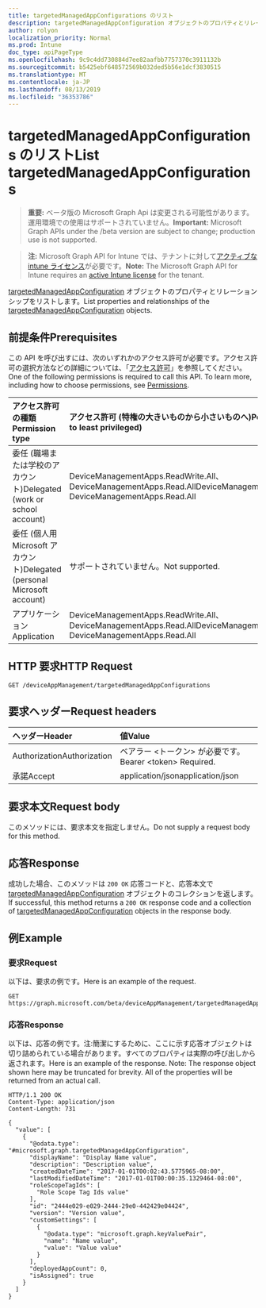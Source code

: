 ```yaml
---
title: targetedManagedAppConfigurations のリスト
description: targetedManagedAppConfiguration オブジェクトのプロパティとリレーションシップをリストします。
author: rolyon
localization_priority: Normal
ms.prod: Intune
doc_type: apiPageType
ms.openlocfilehash: 9c9c4dd730884d7ee82aafbb7757370c3911132b
ms.sourcegitcommit: b5425ebf648572569b032ded5b56e1dcf3830515
ms.translationtype: MT
ms.contentlocale: ja-JP
ms.lasthandoff: 08/13/2019
ms.locfileid: "36353786"
---
```

# <a name="list-targetedmanagedappconfigurations"></a><span data-ttu-id="e95b9-103">targetedManagedAppConfigurations のリスト</span><span class="sxs-lookup"><span data-stu-id="e95b9-103">List targetedManagedAppConfigurations</span></span>

> <span data-ttu-id="e95b9-104">**重要:** ベータ版の Microsoft Graph Api は変更される可能性があります。運用環境での使用はサポートされていません。</span><span class="sxs-lookup"><span data-stu-id="e95b9-104">**Important:** Microsoft Graph APIs under the /beta version are subject to change; production use is not supported.</span></span>

> <span data-ttu-id="e95b9-105">**注:** Microsoft Graph API for Intune では、テナントに対して[アクティブな intune ライセンス](https://go.microsoft.com/fwlink/?linkid=839381)が必要です。</span><span class="sxs-lookup"><span data-stu-id="e95b9-105">**Note:** The Microsoft Graph API for Intune requires an [active Intune license](https://go.microsoft.com/fwlink/?linkid=839381) for the tenant.</span></span>

<span data-ttu-id="e95b9-106">[targetedManagedAppConfiguration](../resources/intune-mam-targetedmanagedappconfiguration.md) オブジェクトのプロパティとリレーションシップをリストします。</span><span class="sxs-lookup"><span data-stu-id="e95b9-106">List properties and relationships of the [targetedManagedAppConfiguration](../resources/intune-mam-targetedmanagedappconfiguration.md) objects.</span></span>

## <a name="prerequisites"></a><span data-ttu-id="e95b9-107">前提条件</span><span class="sxs-lookup"><span data-stu-id="e95b9-107">Prerequisites</span></span>
<span data-ttu-id="e95b9-p101">この API を呼び出すには、次のいずれかのアクセス許可が必要です。アクセス許可の選択方法などの詳細については、「[アクセス許可](/graph/permissions-reference)」を参照してください。</span><span class="sxs-lookup"><span data-stu-id="e95b9-p101">One of the following permissions is required to call this API. To learn more, including how to choose permissions, see [Permissions](/graph/permissions-reference).</span></span>

|<span data-ttu-id="e95b9-110">アクセス許可の種類</span><span class="sxs-lookup"><span data-stu-id="e95b9-110">Permission type</span></span>|<span data-ttu-id="e95b9-111">アクセス許可 (特権の大きいものから小さいものへ)</span><span class="sxs-lookup"><span data-stu-id="e95b9-111">Permissions (from most to least privileged)</span></span>|
|:---|:---|
|<span data-ttu-id="e95b9-112">委任 (職場または学校のアカウント)</span><span class="sxs-lookup"><span data-stu-id="e95b9-112">Delegated (work or school account)</span></span>|<span data-ttu-id="e95b9-113">DeviceManagementApps.ReadWrite.All、DeviceManagementApps.Read.All</span><span class="sxs-lookup"><span data-stu-id="e95b9-113">DeviceManagementApps.ReadWrite.All, DeviceManagementApps.Read.All</span></span>|
|<span data-ttu-id="e95b9-114">委任 (個人用 Microsoft アカウント)</span><span class="sxs-lookup"><span data-stu-id="e95b9-114">Delegated (personal Microsoft account)</span></span>|<span data-ttu-id="e95b9-115">サポートされていません。</span><span class="sxs-lookup"><span data-stu-id="e95b9-115">Not supported.</span></span>|
|<span data-ttu-id="e95b9-116">アプリケーション</span><span class="sxs-lookup"><span data-stu-id="e95b9-116">Application</span></span>|<span data-ttu-id="e95b9-117">DeviceManagementApps.ReadWrite.All、DeviceManagementApps.Read.All</span><span class="sxs-lookup"><span data-stu-id="e95b9-117">DeviceManagementApps.ReadWrite.All, DeviceManagementApps.Read.All</span></span>|

## <a name="http-request"></a><span data-ttu-id="e95b9-118">HTTP 要求</span><span class="sxs-lookup"><span data-stu-id="e95b9-118">HTTP Request</span></span>
<!-- {
  "blockType": "ignored"
}
-->
``` http
GET /deviceAppManagement/targetedManagedAppConfigurations
```

## <a name="request-headers"></a><span data-ttu-id="e95b9-119">要求ヘッダー</span><span class="sxs-lookup"><span data-stu-id="e95b9-119">Request headers</span></span>
|<span data-ttu-id="e95b9-120">ヘッダー</span><span class="sxs-lookup"><span data-stu-id="e95b9-120">Header</span></span>|<span data-ttu-id="e95b9-121">値</span><span class="sxs-lookup"><span data-stu-id="e95b9-121">Value</span></span>|
|:---|:---|
|<span data-ttu-id="e95b9-122">Authorization</span><span class="sxs-lookup"><span data-stu-id="e95b9-122">Authorization</span></span>|<span data-ttu-id="e95b9-123">ベアラー &lt;トークン&gt; が必要です。</span><span class="sxs-lookup"><span data-stu-id="e95b9-123">Bearer &lt;token&gt; Required.</span></span>|
|<span data-ttu-id="e95b9-124">承諾</span><span class="sxs-lookup"><span data-stu-id="e95b9-124">Accept</span></span>|<span data-ttu-id="e95b9-125">application/json</span><span class="sxs-lookup"><span data-stu-id="e95b9-125">application/json</span></span>|

## <a name="request-body"></a><span data-ttu-id="e95b9-126">要求本文</span><span class="sxs-lookup"><span data-stu-id="e95b9-126">Request body</span></span>
<span data-ttu-id="e95b9-127">このメソッドには、要求本文を指定しません。</span><span class="sxs-lookup"><span data-stu-id="e95b9-127">Do not supply a request body for this method.</span></span>

## <a name="response"></a><span data-ttu-id="e95b9-128">応答</span><span class="sxs-lookup"><span data-stu-id="e95b9-128">Response</span></span>
<span data-ttu-id="e95b9-129">成功した場合、このメソッドは `200 OK` 応答コードと、応答本文で [targetedManagedAppConfiguration](../resources/intune-mam-targetedmanagedappconfiguration.md) オブジェクトのコレクションを返します。</span><span class="sxs-lookup"><span data-stu-id="e95b9-129">If successful, this method returns a `200 OK` response code and a collection of [targetedManagedAppConfiguration](../resources/intune-mam-targetedmanagedappconfiguration.md) objects in the response body.</span></span>

## <a name="example"></a><span data-ttu-id="e95b9-130">例</span><span class="sxs-lookup"><span data-stu-id="e95b9-130">Example</span></span>

### <a name="request"></a><span data-ttu-id="e95b9-131">要求</span><span class="sxs-lookup"><span data-stu-id="e95b9-131">Request</span></span>
<span data-ttu-id="e95b9-132">以下は、要求の例です。</span><span class="sxs-lookup"><span data-stu-id="e95b9-132">Here is an example of the request.</span></span>
``` http
GET https://graph.microsoft.com/beta/deviceAppManagement/targetedManagedAppConfigurations
```

### <a name="response"></a><span data-ttu-id="e95b9-133">応答</span><span class="sxs-lookup"><span data-stu-id="e95b9-133">Response</span></span>
<span data-ttu-id="e95b9-p102">以下は、応答の例です。注:簡潔にするために、ここに示す応答オブジェクトは切り詰められている場合があります。すべてのプロパティは実際の呼び出しから返されます。</span><span class="sxs-lookup"><span data-stu-id="e95b9-p102">Here is an example of the response. Note: The response object shown here may be truncated for brevity. All of the properties will be returned from an actual call.</span></span>
``` http
HTTP/1.1 200 OK
Content-Type: application/json
Content-Length: 731

{
  "value": [
    {
      "@odata.type": "#microsoft.graph.targetedManagedAppConfiguration",
      "displayName": "Display Name value",
      "description": "Description value",
      "createdDateTime": "2017-01-01T00:02:43.5775965-08:00",
      "lastModifiedDateTime": "2017-01-01T00:00:35.1329464-08:00",
      "roleScopeTagIds": [
        "Role Scope Tag Ids value"
      ],
      "id": "2444e029-e029-2444-29e0-442429e04424",
      "version": "Version value",
      "customSettings": [
        {
          "@odata.type": "microsoft.graph.keyValuePair",
          "name": "Name value",
          "value": "Value value"
        }
      ],
      "deployedAppCount": 0,
      "isAssigned": true
    }
  ]
}
```






